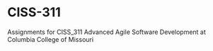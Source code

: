 # CISS-311
Assignments for CISS_311 Advanced Agile Software Development at Columbia College of Missouri
